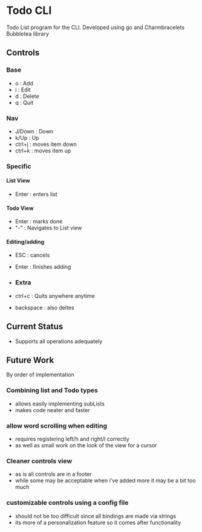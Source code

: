 # Todo CLI

Todo List program for the CLI.
Developed using go and Charmbracelets Bubbletea library

## Controls

### Base

- o : Add
- i : Edit
- d : Delete
- q : Quit

### Nav

- J/Down : Down
- k/Up : Up
- ctrl+j : moves item down
- ctrl+k : moves item up

### Specific

#### List View

- Enter : enters list

#### Todo View

- Enter : marks done
- "-" : Navigates to List view

#### Editing/adding

- ESC : cancels
- Enter : finishes adding

- ### Extra

- ctrl+c : Quits anywhere anytime
- backspace : also deltes

## Current Status

- Supports all operations adequately

## Future Work

By order of implementation

### Combining list and Todo types

- allows easily implementing subLists
- makes code neater and faster

### allow word scrolling when editing

- requires registering left/h and right/l correctly
- as well as small work on the look of the view for a cursor

### Cleaner controls view

- as is all controls are in a footer
- while some may be acceptable when i've added more it may be a bit too much

### customizable controls using a config file

- should not be too difficult since all bindings are made via strings
- its more of a personalization feature so it comes after functionality
